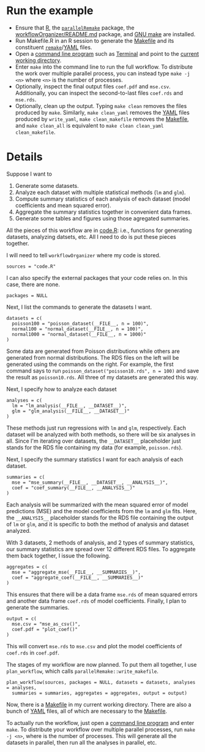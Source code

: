 # Run the example

- Ensure that [R](https://www.r-project.org/), the [`parallelRemake`](https://github.com/wlandau/parallelRemake/) package, the [workflowOrganizer/README.md](https://github.com/wlandau/workflowOrganizer/blob/master/README.md) package, and [GNU make](https://www.gnu.org/software/make/) are installed.
- Run Makefile.R in an R session to generate the [Makefile](https://www.gnu.org/software/make/) and its constituent [`remake`](https://github.com/richfitz/remake)/[YAML](http://yaml.org/) files.
- Open a [command line program](http://linuxcommand.org/) such as [Terminal](https://en.wikipedia.org/wiki/Terminal_%28OS_X%29) and point to the [current working directory](http://www.linfo.org/cd.html).
- Enter `make` into the command line to run the full workflow. To distribute the work over multiple parallel process, you can instead type `make -j <n>` where `<n>` is the number of processes.
- Optionally, inspect the final output files `coef.pdf` and `mse.csv`. Additionally, you can inspect the second-to-last files `coef.rds` and `mse.rds`.
- Optionally, clean up the output. Typing `make clean` removes the files produced by `make`. Similarly, `make clean_yaml` removes the [YAML](http://yaml.org/) files produced by `write_yaml`, `make clean_makefile` removes the [Makefile](https://www.gnu.org/software/make/), and `make clean_all` is equivalent to `make clean clean_yaml clean_makefile`.

# Details

Suppose I want to 

1. Generate some datasets.
2. Analyze each dataset with multiple statistical methods (`lm` and `glm`).
3. Compute summary statistics of each analysis of each dataset (model coefficients and mean squared error).
4. Aggregate the summary statistics together in convenient data frames.
5. Generate some tables and figures using those agregated summaries.

All the pieces of this workflow are in [code.R]("https://github.com/wlandau/workflowOrganizer/blob/master/example/code.R"): i.e., functions for generating datasets, analyzing datsets, etc. All I need to do is put these pieces together.

I will need to tell `workflowOrganizer` where my code is stored.

```{r}
sources = "code.R"
```

I can also specify the external packages that your code relies on. In this case, there are none.

```{r}
packages = NULL
```

Next, I list the commands to generate the datasets I want.

```{r}
datasets = c(
  poisson100 = "poisson_dataset(__FILE__, n = 100)",
  normal100 = "normal_dataset(__FILE__, n = 100)",
  normal1000 = "normal_dataset(__FILE__, n = 1000)"
)
```

Some data are generated from Poisson distributions while others are generated from normal distributions. The RDS files on the left will be generated using the commands on the right. For example, the first command says to run `poisson_dataset("poisson10.rds", n = 100)` and save the result as `poisson10.rds`. All three of my datasets are generated this way.

Next, I specify how to analyze each dataset

```{r}
analyses = c(
  lm = "lm_analysis(__FILE__, __DATASET__)",
  glm = "glm_analysis(__FILE__, __DATASET__)"
)
```

These methods just run regressions with `lm` and `glm`, respectively. Each dataset will be analyzed with both methods, so there will be six analyses in all. Since I'm iterating over datasets, the `__DATASET__` placeholder just stands for the RDS file containing my data (for example, `poisson.rds`). 

Next, I specify the summary statistics I want for each analysis of each dataset. 

```{r}
summaries = c(
  mse = "mse_summary(__FILE__, __DATASET__, __ANALYSIS__)",
  coef = "coef_summary(__FILE__, __ANALYSIS__)"
)
```

Each analysis will be summarized with the mean squared error of model predictions (MSE) and the model coefficients from the `lm` and `glm` fits. Here, the `__ANALYSIS__` placeholder stands for the RDS file containing the output of `lm` or `glm`, and it is specific to both the method of analysis and dataset analyzed.

With 3 datasets, 2 methods of analysis, and 2 types of summary statistics, our summary statistics are spread over 12 different RDS files. To aggregate them back together, I issue the following.


```{r}
aggregates = c(
  mse = "aggregate_mse(__FILE__, __SUMMARIES__)",
  coef = "aggregate_coef(__FILE__, __SUMMARIES__)"
)
```

This ensures that there will be a data frame `mse.rds` of mean squared errors and another data frame `coef.rds` of model coefficients.  Finally, I plan to generate the summaries.

```{r}
output = c(
  mse.csv = "mse_as_csv()",
  coef.pdf = "plot_coef()"
)
```

This will convert `mse.rds` to `mse.csv` and plot the model coefficients of `coef.rds` in `coef.pdf`.

The stages of my workflow are now planned. To put them all together, I use `plan_workflow`, which calls `parallelRemake::write_makefile`.

```{r}
plan_workflow(sources, packages = NULL, datasets = datasets, analyses = analyses, 
  summaries = summaries, aggregates = aggregates, output = output)
```

Now, there is a [Makefile](https://www.gnu.org/software/make/) in my current working directory. There are also a bunch of  [YAML](http://yaml.org/) files, all of which are necessary to the [Makefile](https://www.gnu.org/software/make/). 

To actually run the workflow, just open a [command line program](http://linuxcommand.org/) and enter `make`. To distribute your workflow over multiple parallel processes, run `make -j <n>`, where <n> is the number of processes. This will generate all the datasets in parallel, then run all the analyses in parallel, etc.